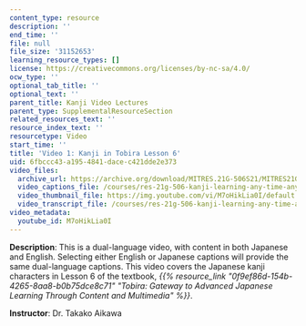 ```yaml
---
content_type: resource
description: ''
end_time: ''
file: null
file_size: '31152653'
learning_resource_types: []
license: https://creativecommons.org/licenses/by-nc-sa/4.0/
ocw_type: ''
optional_tab_title: ''
optional_text: ''
parent_title: Kanji Video Lectures
parent_type: SupplementalResourceSection
related_resources_text: ''
resource_index_text: ''
resourcetype: Video
start_time: ''
title: 'Video 1: Kanji in Tobira Lesson 6'
uid: 6fbccc43-a195-4841-dace-c421dde2e373
video_files:
  archive_url: https://archive.org/download/MITRES.21G-506S21/MITRES21G-506S21_Kanji_06_720p.mp4
  video_captions_file: /courses/res-21g-506-kanji-learning-any-time-any-place-for-japanese-vi-spring-2021/7a9bb2c3532e5c3581fe6e27cad1a1a8_M7oHikLia0I.vtt
  video_thumbnail_file: https://img.youtube.com/vi/M7oHikLia0I/default.jpg
  video_transcript_file: /courses/res-21g-506-kanji-learning-any-time-any-place-for-japanese-vi-spring-2021/8ae72fc111cf674512844db461e0ef3a_M7oHikLia0I.pdf
video_metadata:
  youtube_id: M7oHikLia0I
---
```


**Description**: This is a dual-language video, with content in both Japanese and English. Selecting either English or Japanese captions will provide the same dual-language captions. This video covers the Japanese kanji characters in Lesson 6 of the textbook, _{{% resource_link "0f9ef86d-154b-4265-8aa8-b0b75dce8c71" "Tobira: Gateway to Advanced Japanese Learning Through Content and Multimedia" %}}_.

**Instructor**: Dr. Takako Aikawa

